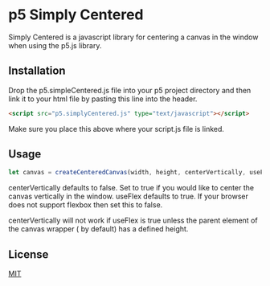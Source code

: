 # p5 Simply Centered

Simply Centered is a javascript library for centering a canvas in the window when using the p5.js library.

## Installation

Drop the p5.simpleCentered.js file into your p5 project directory and then link it to your html file by pasting this line into the header.

```html
<script src="p5.simplyCentered.js" type="text/javascript"></script>
```

Make sure you place this above where your script.js file is linked.

## Usage

```javascript
let canvas = createCenteredCanvas(width, height, centerVertically, useFlex);
```

centerVertically defaults to false. Set to true if you would like to center the canvas vertically in the window.
useFlex defaults to true. If your browser does not support flexbox then set this to false. 

centerVertically will not work if useFlex is true unless the parent element of the canvas wrapper (<body> by default) has a defined height.

## License

[MIT](https://choosealicense.com/licenses/mit/)
